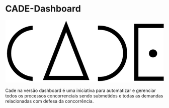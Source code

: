 <h1>CADE-Dashboard</h1>


[![N|Solid](CADE.png)](http://www.zegildo.com/cade_ds/)

Cade na versão dashboard é uma iniciativa para automatizar e gerenciar todos os processos concorrenciais sendo submetidos e todas as demandas relacionadas com defesa da concorrência.


